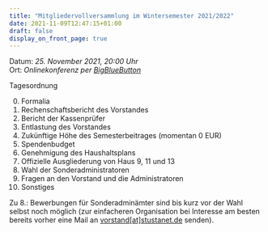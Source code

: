 ```yaml
---
title: "Mitgliedervollversammlung im Wintersemester 2021/2022"
date: 2021-11-09T12:47:15+01:00
draft: false
display_on_front_page: true
---
```


Datum: _25. November 2021, 20:00 Uhr_  
Ort: _Onlinekonferenz per [BigBlueButton](https://bbb.stusta.de/b/lel-0ng-ggn-q2q)_  

Tagesordnung

0. Formalia
1. Rechenschaftsbericht des Vorstandes
2. Bericht der Kassenprüfer
3. Entlastung des Vorstandes
4. Zukünftige Höhe des Semesterbeitrages (momentan 0 EUR)
5. Spendenbudget
6. Genehmigung des Haushaltsplans
7. Offizielle Ausgliederung von Haus 9, 11 und 13
8. Wahl der Sonderadministratoren
9. Fragen an den Vorstand und die Administratoren
10. Sonstiges


Zu 8\.: Bewerbungen für Sonderadminämter sind bis kurz vor der Wahl selbst noch möglich (zur einfacheren Organisation bei Interesse am besten bereits vorher eine Mail an [vorstand[at]stustanet.de](https://stustanet.de/mail/vorstand) senden).  
